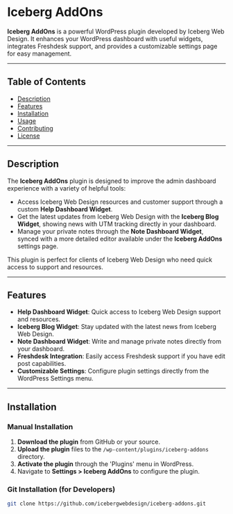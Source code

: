 # Iceberg AddOns

**Iceberg AddOns** is a powerful WordPress plugin developed by Iceberg Web Design. It enhances your WordPress dashboard with useful widgets, integrates Freshdesk support, and provides a customizable settings page for easy management.

---

## Table of Contents

- [Description](#description)
- [Features](#features)
- [Installation](#installation)
- [Usage](#usage)
- [Contributing](#contributing)
- [License](#license)

---

## Description

The **Iceberg AddOns** plugin is designed to improve the admin dashboard experience with a variety of helpful tools:
- Access Iceberg Web Design resources and customer support through a custom **Help Dashboard Widget**.
- Get the latest updates from Iceberg Web Design with the **Iceberg Blog Widget**, showing news with UTM tracking directly in your dashboard.
- Manage your private notes through the **Note Dashboard Widget**, synced with a more detailed editor available under the **Iceberg AddOns** settings page.

This plugin is perfect for clients of Iceberg Web Design who need quick access to support and resources.

---

## Features

- **Help Dashboard Widget**: Quick access to Iceberg Web Design support and resources.
- **Iceberg Blog Widget**: Stay updated with the latest news from Iceberg Web Design.
- **Note Dashboard Widget**: Write and manage private notes directly from your dashboard.
- **Freshdesk Integration**: Easily access Freshdesk support if you have edit post capabilities.
- **Customizable Settings**: Configure plugin settings directly from the WordPress Settings menu.

---

## Installation

### Manual Installation

1. **Download the plugin** from GitHub or your source.
2. **Upload the plugin** files to the `/wp-content/plugins/iceberg-addons` directory.
3. **Activate the plugin** through the 'Plugins' menu in WordPress.
4. Navigate to **Settings > Iceberg AddOns** to configure the plugin.

### Git Installation (for Developers)

```bash
git clone https://github.com/icebergwebdesign/iceberg-addons.git
